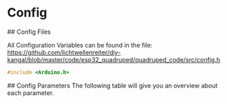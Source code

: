 # Config

## Config Files

All Configuration Variables can be found in the file: https://github.com/lichtwellenreiter/diy-kangal/blob/master/code/esp32_quadruped/quadruped_code/src/config.h

``` c++
#include <Arduino.h>
```
## Config Parameters
The following table will give you an overview about each parameter.

